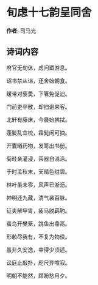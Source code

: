 # 旬虑十七韵呈同舍

**作者**: 司马光

## 诗词内容

府官无旬休，虑问廼游息。

诏书禁从诣，还舍始朝食。

缓带对藜羮，下箸免促迫。

门前吏卒散，却扫谢来客。

北轩有藤床，今晨始拂拭。

蓬髪乱宜梳，霜髭闲可摘。

开囊晒药物，发笥出书册。

菊畦亲灌浸，茶器自涓涤。

于时孟秋末，天晴色绀碧。

林叶虽未零，风声已淅沥。

神明还九藏，清气袭百脉。

征夫解甲胄，疲马脱羁靮。

蜚鸟开樊笼，跳鱼出鼎鬲。

形骸尽我有，不复为物役。

虽非久安逸，幸得少顷适。

讼庭止敲扑，咫尺异喧寂。

明朝不能然，顾盼愁月夕。

